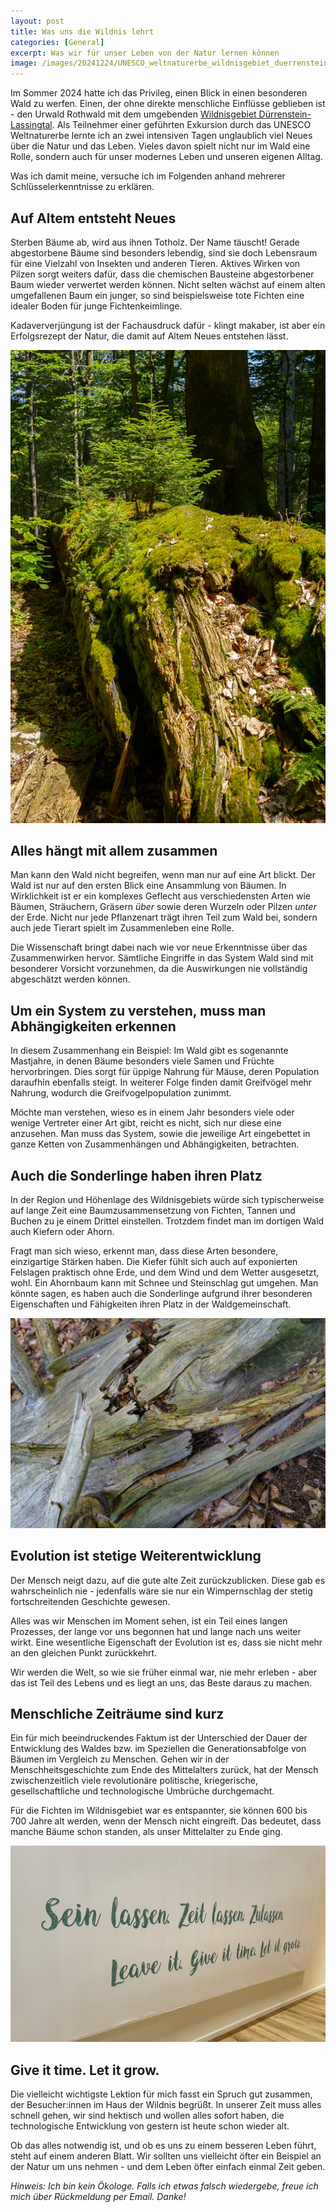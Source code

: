 ```yaml
---
layout: post
title: Was uns die Wildnis lehrt
categories: [General]
excerpt: Was wir für unser Leben von der Natur lernen können 
image: /images/20241224/UNESCO_weltnaturerbe_wildnisgebiet_duerrenstein_lassingtal_was_uns_die_wildnis_lehrt-1.jpg
---
```


Im Sommer 2024 hatte ich das Privileg, einen Blick in einen besonderen Wald zu werfen. Einen, der ohne direkte menschliche Einflüsse geblieben ist - den Urwald Rothwald mit dem umgebenden [Wildnisgebiet Dürrenstein-Lassingtal](https://www.wildnisgebiet.at/).
Als Teilnehmer einer geführten Exkursion durch das UNESCO Weltnaturerbe lernte ich an zwei intensiven Tagen unglaublich viel Neues über die Natur und das Leben. Vieles davon spielt nicht nur im Wald eine Rolle, sondern auch für unser modernes Leben und unseren eigenen Alltag.

Was ich damit meine, versuche ich im Folgenden anhand mehrerer Schlüsselerkenntnisse zu erklären.


## Auf Altem entsteht Neues

Sterben Bäume ab, wird aus ihnen Totholz. Der Name täuscht! Gerade abgestorbene Bäume sind besonders lebendig, sind sie doch Lebensraum für eine Vielzahl von Insekten und anderen Tieren. Aktives Wirken von Pilzen sorgt weiters dafür, dass die chemischen Bausteine abgestorbener Baum wieder verwertet werden können. Nicht selten wächst auf einem alten umgefallenen Baum ein junger, so sind beispielsweise tote Fichten eine idealer Boden für junge Fichtenkeimlinge. 

Kadaververjüngung ist der Fachausdruck dafür - klingt makaber, ist aber ein Erfolgsrezept der Natur, die damit auf Altem Neues entstehen lässt.

![UNESCO Weltnaturerbe Wildnisgebiet Dürrenstein-Lassingtal](../images/20240816/UNESCO_weltnaturerbe_wildnisgebiet_duerrenstein_lassingtal-6.jpg)

## Alles hängt mit allem zusammen

Man kann den Wald nicht begreifen, wenn man nur auf eine Art blickt. Der Wald ist nur auf den ersten Blick eine Ansammlung von Bäumen. In Wirklichkeit ist er ein komplexes Geflecht aus verschiedensten Arten wie Bäumen, Sträuchern, Gräsern *über* sowie deren Wurzeln oder Pilzen *unter* der Erde. Nicht nur jede Pflanzenart trägt ihren Teil zum Wald bei, sondern auch jede Tierart spielt im Zusammenleben eine Rolle.

Die Wissenschaft bringt dabei nach wie vor neue Erkenntnisse über das Zusammenwirken hervor. 
Sämtliche Eingriffe in das System Wald sind mit besonderer Vorsicht vorzunehmen, da die Auswirkungen nie vollständig abgeschätzt werden können.

## Um ein System zu verstehen, muss man Abhängigkeiten erkennen

In diesem Zusammenhang ein Beispiel: Im Wald gibt es sogenannte Mastjahre, in denen Bäume besonders viele Samen und Früchte hervorbringen. Dies sorgt für üppige Nahrung für Mäuse, deren Population daraufhin ebenfalls steigt. In weiterer Folge finden damit Greifvögel mehr Nahrung, wodurch die Greifvogelpopulation zunimmt. 

Möchte man verstehen, wieso es in einem Jahr besonders viele oder wenige Vertreter einer Art gibt, reicht es nicht, sich nur diese eine anzusehen. Man muss das System, sowie die jeweilige Art eingebettet in ganze Ketten von Zusammenhängen und Abhängigkeiten, betrachten.


## Auch die Sonderlinge haben ihren Platz

In der Region und Höhenlage des Wildnisgebiets würde sich typischerweise auf lange Zeit eine Baumzusammensetzung von Fichten, Tannen und Buchen zu je einem Drittel einstellen. Trotzdem findet man im dortigen Wald auch Kiefern oder Ahorn.

Fragt man sich wieso, erkennt man, dass diese Arten besondere, einzigartige Stärken haben. Die Kiefer fühlt sich auch auf exponierten Felslagen praktisch ohne Erde, und dem Wind und dem Wetter ausgesetzt, wohl. Ein Ahornbaum kann mit Schnee und Steinschlag gut umgehen.
Man könnte sagen, es haben auch die Sonderlinge aufgrund ihrer besonderen Eigenschaften und Fähigkeiten ihren Platz in der Waldgemeinschaft.

![UNESCO Weltnaturerbe Wildnisgebiet Dürrenstein-Lassingtal](../images/20241224/UNESCO_weltnaturerbe_wildnisgebiet_duerrenstein_lassingtal_was_uns_die_wildnis_lehrt-2.jpg)

## Evolution ist stetige Weiterentwicklung

Der Mensch neigt dazu, auf die gute alte Zeit zurückzublicken. Diese gab es wahrscheinlich nie - jedenfalls wäre sie nur ein Wimpernschlag der stetig fortschreitenden Geschichte gewesen.

Alles was wir Menschen im Moment sehen, ist ein Teil eines langen Prozesses, der lange vor uns begonnen hat und lange nach uns weiter wirkt. Eine wesentliche Eigenschaft der Evolution ist es, dass sie nicht mehr an den gleichen Punkt zurückkehrt. 

Wir werden die Welt, so wie sie früher einmal war, nie mehr erleben - aber das ist Teil des Lebens und es liegt an uns, das Beste daraus zu machen.

## Menschliche Zeiträume sind kurz

Ein für mich beeindruckendes Faktum ist der Unterschied der Dauer der Entwicklung des Waldes bzw. im Speziellen die Generationsabfolge von Bäumen im Vergleich zu Menschen. Gehen wir in der Menschheitsgeschichte zum Ende des Mittelalters zurück, hat der Mensch zwischenzeitlich viele revolutionäre politische, kriegerische, gesellschaftliche und technologische Umbrüche durchgemacht.

Für die Fichten im Wildnisgebiet war es entspannter, sie können 600 bis 700 Jahre alt werden, wenn der Mensch nicht eingreift. Das bedeutet, dass manche Bäume schon standen, als unser Mittelalter zu Ende ging. 

![UNESCO Weltnaturerbe Wildnisgebiet Dürrenstein-Lassingtal](../images/20241224/UNESCO_weltnaturerbe_wildnisgebiet_duerrenstein_lassingtal_was_uns_die_wildnis_lehrt-3.jpg)

## Give it time. Let it grow.

Die vielleicht wichtigste Lektion für mich fasst ein Spruch gut zusammen, der Besucher:innen im Haus der Wildnis begrüßt. In unserer Zeit muss alles schnell gehen, wir sind hektisch und wollen alles sofort haben, die technologische Entwicklung von gestern ist heute schon wieder alt.

Ob das alles notwendig ist, und ob es uns zu einem besseren Leben führt, steht auf einem anderen Blatt. Wir sollten uns vielleicht öfter ein Beispiel an der Natur um uns nehmen - und dem Leben öfter einfach einmal Zeit geben.



*Hinweis: Ich bin kein Ökologe. Falls ich etwas falsch wiedergebe, freue ich mich über Rückmeldung per Email. Danke!*



